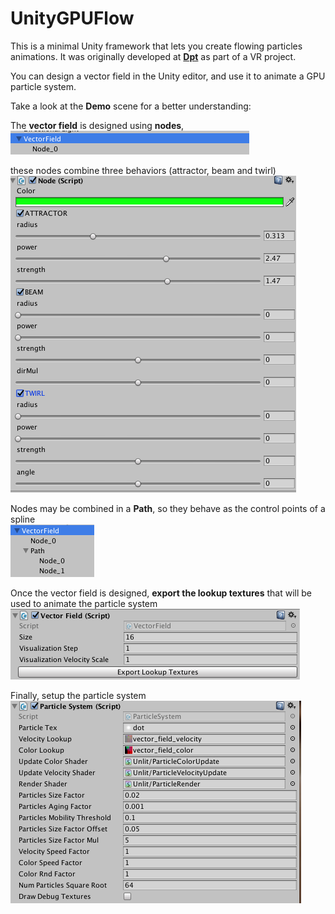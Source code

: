 UnityGPUFlow
============

This is a minimal Unity framework that lets you create flowing particles animations. It was originally developed at [**Dpt**](http://dpt.co/) as part of a VR project.

You can design a vector field in the Unity editor, and use it to animate a GPU particle system.

Take a look at the **Demo** scene for a better understanding:

The **vector field** is designed using **nodes**,  
![alt tag](img/field_hierarchy_basic.png)

these nodes combine three behaviors (attractor, beam and twirl)    
![alt tag](img/node_inspector.png)

Nodes may be combined in a **Path**, so they behave as the control points of a spline  
![alt tag](img/field_hierarchy_path.png)

Once the vector field is designed, **export the lookup textures** that will be used to animate the particle system  
![alt tag](img/field_inspector.png)

Finally, setup the particle system  
![alt tag](img/particle_system_inspector.png)
